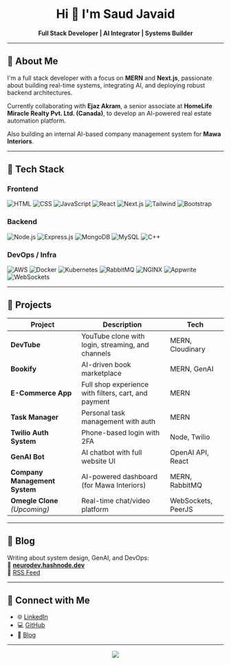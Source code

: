 <h1 align="center">Hi 👋 I'm Saud Javaid</h1>
<p align="center"><b>Full Stack Developer | AI Integrator | Systems Builder</b></p>

---

## 🧠 About Me

I'm a full stack developer with a focus on **MERN** and **Next.js**, passionate about building real-time systems, integrating AI, and deploying robust backend architectures.

Currently collaborating with **Ejaz Akram**, a senior associate at **HomeLife Miracle Realty Pvt. Ltd. (Canada)**, to develop an AI-powered real estate automation platform.

Also building an internal AI-based company management system for **Mawa Interiors**.

---

## 🔧 Tech Stack

### Frontend  
![HTML](https://img.shields.io/badge/HTML5-E34F26?style=flat&logo=html5&logoColor=white)
![CSS](https://img.shields.io/badge/CSS3-1572B6?style=flat&logo=css3&logoColor=white)
![JavaScript](https://img.shields.io/badge/JavaScript-F7DF1E?style=flat&logo=javascript&logoColor=black)
![React](https://img.shields.io/badge/React-61DAFB?style=flat&logo=react&logoColor=black)
![Next.js](https://img.shields.io/badge/Next.js-000000?style=flat&logo=next.js)
![Tailwind](https://img.shields.io/badge/TailwindCSS-38B2AC?style=flat&logo=tailwind-css&logoColor=white)
![Bootstrap](https://img.shields.io/badge/Bootstrap-563D7C?style=flat&logo=bootstrap&logoColor=white)

### Backend  
![Node.js](https://img.shields.io/badge/Node.js-339933?style=flat&logo=node.js&logoColor=white)
![Express.js](https://img.shields.io/badge/Express.js-000000?style=flat&logo=express&logoColor=white)
![MongoDB](https://img.shields.io/badge/MongoDB-4EA94B?style=flat&logo=mongodb&logoColor=white)
![MySQL](https://img.shields.io/badge/MySQL-4479A1?style=flat&logo=mysql&logoColor=white)
![C++](https://img.shields.io/badge/C++-00599C?style=flat&logo=c%2B%2B&logoColor=white)

### DevOps / Infra  
![AWS](https://img.shields.io/badge/AWS-232F3E?style=flat&logo=amazon-aws&logoColor=white)
![Docker](https://img.shields.io/badge/Docker-2496ED?style=flat&logo=docker&logoColor=white)
![Kubernetes](https://img.shields.io/badge/Kubernetes-326CE5?style=flat&logo=kubernetes&logoColor=white)
![RabbitMQ](https://img.shields.io/badge/RabbitMQ-FF6600?style=flat&logo=rabbitmq&logoColor=white)
![NGINX](https://img.shields.io/badge/NGINX-009639?style=flat&logo=nginx&logoColor=white)
![Appwrite](https://img.shields.io/badge/Appwrite-F02E65?style=flat&logo=appwrite&logoColor=white)
![WebSockets](https://img.shields.io/badge/WebSockets-333333?style=flat)

---

## 💼 Projects

| Project | Description | Tech |
|--------|-------------|------|
| **DevTube** | YouTube clone with login, streaming, and channels | MERN, Cloudinary |
| **Bookify** | AI-driven book marketplace | MERN, GenAI |
| **E-Commerce App** | Full shop experience with filters, cart, and payment | MERN |
| **Task Manager** | Personal task management with auth | MERN |
| **Twilio Auth System** | Phone-based login with 2FA | Node, Twilio |
| **GenAI Bot** | AI chatbot with full website UI | OpenAI API, React |
| **Company Management System** | AI-powered dashboard (for Mawa Interiors) | MERN, RabbitMQ |
| **Omegle Clone** *(Upcoming)* | Real-time chat/video platform | WebSockets, PeerJS |

---

## 📝 Blog

Writing about system design, GenAI, and DevOps:  
🔗 [**neurodev.hashnode.dev**](https://neurodev.hashnode.dev)  
📡 [RSS Feed](https://neurodev.hashnode.dev/rss.xml)

---

## 🤝 Connect with Me

- 🌐 [LinkedIn](https://www.linkedin.com/in/saud-javaid-7322852ab/)
- 💻 [GitHub](https://github.com/saudjavaid2003)
- 📝 [Blog](https://neurodev.hashnode.dev)

---

<p align="center">
  <img src="https://capsule-render.vercel.app/api?type=waving&color=0E90D2&height=120&section=footer"/>
</p>
